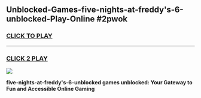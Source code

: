 
## Unblocked-Games-five-nights-at-freddy's-6-unblocked-Play-Online #2pwok
<h3>
<a href="https://news.freeplayer.one?title=five-nights-at-freddy's-6-unblocked&ref=3">CLICK TO PLAY</a></h3>
<hr>

<h3>
<a href="https://news.freeplayer.one?title=five-nights-at-freddy's-6-unblocked&ref=3">CLICK 2 PLAY</a>
  
</h3>

<a href="https://news.freeplayer.one?title=five-nights-at-freddy's-6-unblocked&ref=3"><img src="https://clearcache.store/games.png"></a>


**five-nights-at-freddy's-6-unblocked games unblocked: Your Gateway to Fun and Accessible Online Gaming**
